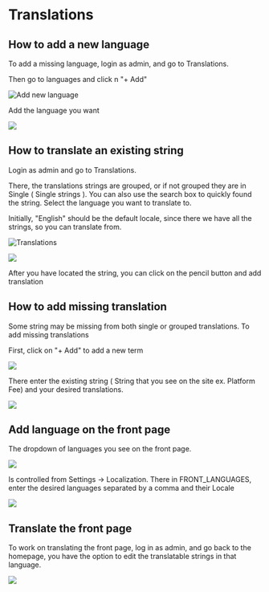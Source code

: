 # Translations

## How to add a new language

To add a missing language, login as admin, and go to Translations.

Then go to languages and click n "+ Add"

![Add new language](https://github.com/mobidonia/whatsappfooddocs/tree/7cc9535d1c0c56c97869348b3371410877407d5b/.gitbook/assets/new_translation_img.png)

Add the language you want

![](https://github.com/mobidonia/whatsappfooddocs/tree/7cc9535d1c0c56c97869348b3371410877407d5b/.gitbook/assets/macedoonia_lang.png)

## How to translate an existing string

Login as admin and go to Translations.

There, the translations strings are grouped, or if not grouped they are in Single \( Single strings \). You can also use the search box to quickly found the string. Select the language you want to translate to.

Initially, "English" should be the default locale, since there we have all the strings, so you can translate from.

![Translations](https://github.com/mobidonia/whatsappfooddocs/tree/7cc9535d1c0c56c97869348b3371410877407d5b/.gitbook/assets/search-or-by-group.png)

![](https://github.com/mobidonia/whatsappfooddocs/tree/7cc9535d1c0c56c97869348b3371410877407d5b/.gitbook/assets/language.png)

After you have located the string, you can click on the pencil button and add translation

## How to add missing translation

Some string may be missing from both single or grouped translations. To add missing translations

First, click on "+ Add" to add a new term

![](https://github.com/mobidonia/whatsappfooddocs/tree/7cc9535d1c0c56c97869348b3371410877407d5b/.gitbook/assets/new_term.png)

There enter the existing string \( String that you see on the site ex. Platform Fee\) and your desired translations.

![](https://github.com/mobidonia/whatsappfooddocs/tree/7cc9535d1c0c56c97869348b3371410877407d5b/.gitbook/assets/save_translation.png)

## Add language on the front page

The dropdown of languages you see on the front page.

![](https://github.com/mobidonia/whatsappfooddocs/tree/7cc9535d1c0c56c97869348b3371410877407d5b/.gitbook/assets/front_languages.png)

Is controlled from Settings -&gt; Localization. There in FRONT\_LANGUAGES, enter the desired languages separated by a comma and their Locale

![](https://github.com/mobidonia/whatsappfooddocs/tree/7cc9535d1c0c56c97869348b3371410877407d5b/.gitbook/assets/site_settings.png)

## Translate the front page

To work on translating the front page, log in as admin, and go back to the homepage, you have the option to edit the translatable strings in that language.

![](https://github.com/mobidonia/whatsappfooddocs/tree/7cc9535d1c0c56c97869348b3371410877407d5b/.gitbook/assets/inline_edit.png)

